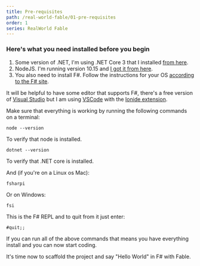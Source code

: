 ```yaml
---
title: Pre-requisites
path: /real-world-fable/01-pre-requisites
order: 1
series: RealWorld Fable
--- 
```


### Here's what you need installed before you begin

1) Some version of .NET, I'm using .NET Core 3 that I installed [from here](https://dotnet.microsoft.com/download).
2) NodeJS. I'm running version 10.15 and [I got it from here](https://nodejs.org/en/download/).
3) You also need to install F#. Follow the instructions for your OS [according to the F# site](https://fsharp.org).

It will be helpful to have some editor that supports F#, there's a free version of [Visual Studio](https://visualstudio.microsoft.com/vs/community/) but I am using [VSCode](https://code.visualstudio.com/) with the [Ionide extension](https://marketplace.visualstudio.com/items?itemName=Ionide.Ionide-fsharp).

Make sure that everything is working by running the following commands on a terminal:

```
node --version
```

To verify that node is installed.

```
dotnet --version
```

To verify that .NET core is installed.

And (if you're on a Linux os Mac): 

```
fsharpi
```

Or on Windows:

```
fsi
```

This is the F# REPL and to quit from it just enter:

```
#quit;;
```

If you can run all of the above commands that means you have everything install and you can now start coding.

It's time now to scaffold the project and say "Hello World" in F# with Fable.